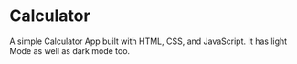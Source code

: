 # Calculator

A simple Calculator App built with HTML, CSS, and JavaScript. It has light Mode as well as dark mode too.
